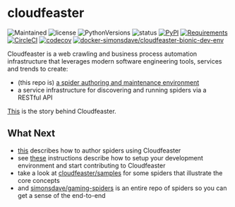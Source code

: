 # cloudfeaster

![Maintained](https://img.shields.io/maintenance/yes/2020.svg?style=flat)
![license](https://img.shields.io/pypi/l/cloudfeaster.svg?style=flat)
![PythonVersions](https://img.shields.io/pypi/pyversions/cloudfeaster.svg?style=flat)
![status](https://img.shields.io/pypi/status/cloudfeaster.svg?style=flat)
[![PyPI](https://img.shields.io/pypi/v/cloudfeaster.svg?style=flat)](https://pypi.python.org/pypi/cloudfeaster)
[![Requirements](https://requires.io/github/simonsdave/cloudfeaster/requirements.svg?branch=release-0.9.38)](https://requires.io/github/simonsdave/cloudfeaster/requirements/?branch=release-0.9.38)
[![CircleCI](https://circleci.com/gh/simonsdave/cloudfeaster/tree/release-0.9.38.svg?style=shield)](https://circleci.com/gh/simonsdave/cloudfeaster/tree/release-0.9.38)
[![codecov](https://codecov.io/gh/simonsdave/cloudfeaster/branch/release-0.9.38/graph/badge.svg)](https://codecov.io/gh/simonsdave/cloudfeaster)
[![docker-simonsdave/cloudfeaster-bionic-dev-env](https://img.shields.io/badge/dockerhub-simonsdave%2Fcloudfeaster--bionic--dev-blue.svg)](https://hub.docker.com/r/simonsdave/cloudfeaster-bionic-dev-env)

Cloudfeaster is a web crawling and business process automation infrastructure that leverages
modern software engineering tools, services and trends to create:

* (this repo is) [a spider authoring and maintenance environment](https://github.com/simonsdave/cloudfeaster)
* a service infrastructure for discovering and running spiders via a RESTful API

[This](docs/story.md) is the story behind Cloudfeaster.

## What Next

* [this](docs/spider_authors.md) describes
  how to author spiders using Cloudfeaster
* see [these](docs/contributing.md) instructions
  describe how to setup your development environment and
  start contributing to Cloudfeaster
* take a look at [cloudfeaster/samples](cloudfeaster/samples/) for some
  spiders that illustrate the core concepts
* and [simonsdave/gaming-spiders](https://github.com/simonsdave/gaming-spiders) is an
  entire repo of spiders so you can get a sense of the end-to-end
